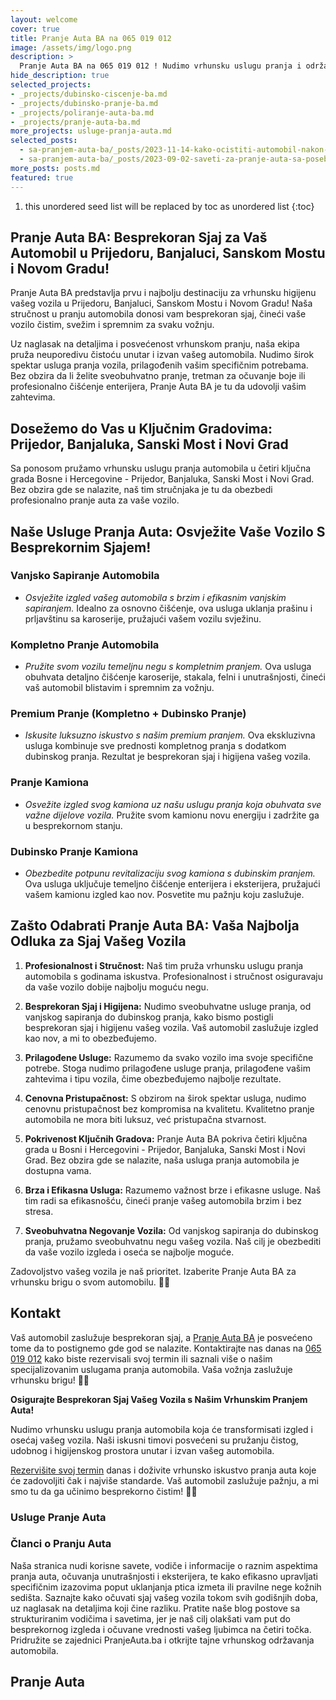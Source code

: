 ```yaml
---
layout: welcome
cover: true
title: Pranje Auta BA na 065 019 012
image: /assets/img/logo.png
description: >
  Pranje Auta BA na 065 019 012 ! Nudimo vrhunsku uslugu pranja i održavanja automobila na teritoriji Bosne i Hercegovine, sa fokusom na gradove Prijedor, Banja Luka, Sanski Most i Novi Grad.
hide_description: true
selected_projects:
- _projects/dubinsko-ciscenje-ba.md
- _projects/dubinsko-pranje-ba.md
- _projects/poliranje-auta-ba.md
- _projects/pranje-auta-ba.md
more_projects: usluge-pranja-auta.md
selected_posts:
  - sa-pranjem-auta-ba/_posts/2023-11-14-kako-ocistiti-automobil-nakon-letnjeg-putovanja.md
  - sa-pranjem-auta-ba/_posts/2023-09-02-saveti-za-pranje-auta-sa-posebnim-efektima.md
more_posts: posts.md
featured: true
---
```


1. this unordered seed list will be replaced by toc as unordered list
{:toc}


## Pranje Auta BA: Besprekoran Sjaj za Vaš Automobil u Prijedoru, Banjaluci, Sanskom Mostu i Novom Gradu!

Pranje Auta BA predstavlja prvu i najbolju destinaciju za vrhunsku higijenu vašeg vozila u Prijedoru, Banjaluci, Sanskom Mostu i Novom Gradu! Naša stručnost u pranju automobila donosi vam besprekoran sjaj, čineći vaše vozilo čistim, svežim i spremnim za svaku vožnju.

Uz naglasak na detaljima i posvećenost vrhunskom pranju, naša ekipa pruža neuporedivu čistoću unutar i izvan vašeg automobila. Nudimo širok spektar usluga pranja vozila, prilagođenih vašim specifičnim potrebama. Bez obzira da li želite sveobuhvatno pranje, tretman za očuvanje boje ili profesionalno čišćenje enterijera, Pranje Auta BA je tu da udovolji vašim zahtevima.

<script src="https://cdn.lordicon.com/lordicon.js"></script>
<div class="centered">
<lord-icon
    src="https://cdn.lordicon.com/rrhfwlhm.json"
    trigger="loop"
    colors="primary:#25A55F,secondary:#CCCCCC"
    style="width:250px;height:250px">
</lord-icon>
</div>

## Dosežemo do Vas u Ključnim Gradovima: Prijedor, Banjaluka, Sanski Most i Novi Grad

Sa ponosom pružamo vrhunsku uslugu pranja automobila u četiri ključna grada Bosne i Hercegovine - Prijedor, Banjaluka, Sanski Most i Novi Grad. Bez obzira gde se nalazite, naš tim stručnjaka je tu da obezbedi profesionalno pranje auta za vaše vozilo.

<div class="centered">
<lord-icon
    src="https://cdn.lordicon.com/pzdaizbm.json"
    trigger="loop"
    colors="primary:#25A55F,secondary:#CCCCCC"
    style="width:250px;height:250px">
</lord-icon>
</div>

## Naše Usluge Pranja Auta: Osvježite Vaše Vozilo S Besprekornim Sjajem!

### **Vanjsko Sapiranje Automobila**
   - *Osvježite izgled vašeg automobila s brzim i efikasnim vanjskim sapiranjem.* Idealno za osnovno čišćenje, ova usluga uklanja prašinu i prljavštinu sa karoserije, pružajući vašem vozilu svježinu.

### **Kompletno Pranje Automobila**
   - *Pružite svom vozilu temeljnu negu s kompletnim pranjem.* Ova usluga obuhvata detaljno čišćenje karoserije, stakala, felni i unutrašnjosti, čineći vaš automobil blistavim i spremnim za vožnju.

### **Premium Pranje (Kompletno + Dubinsko Pranje)**
   - *Iskusite luksuzno iskustvo s našim premium pranjem.* Ova ekskluzivna usluga kombinuje sve prednosti kompletnog pranja s dodatkom dubinskog pranja. Rezultat je besprekoran sjaj i higijena vašeg vozila.

### **Pranje Kamiona**
   - *Osvežite izgled svog kamiona uz našu uslugu pranja koja obuhvata sve važne dijelove vozila.* Pružite svom kamionu novu energiju i zadržite ga u besprekornom stanju.

### **Dubinsko Pranje Kamiona**
   - *Obezbedite potpunu revitalizaciju svog kamiona s dubinskim pranjem.* Ova usluga uključuje temeljno čišćenje enterijera i eksterijera, pružajući vašem kamionu izgled kao nov. Posvetite mu pažnju koju zaslužuje.


<div class="centered">
<lord-icon
    src="https://cdn.lordicon.com/ubfjuugh.json"
    trigger="loop"
    colors="primary:#25A55F,secondary:#CCCCCC"
    style="width:250px;height:250px">
</lord-icon>
</div>

## Zašto Odabrati Pranje Auta BA: Vaša Najbolja Odluka za Sjaj Vašeg Vozila

1. **Profesionalnost i Stručnost:** Naš tim pruža vrhunsku uslugu pranja automobila s godinama iskustva. Profesionalnost i stručnost osiguravaju da vaše vozilo dobije najbolju moguću negu.

2. **Besprekoran Sjaj i Higijena:** Nudimo sveobuhvatne usluge pranja, od vanjskog sapiranja do dubinskog pranja, kako bismo postigli besprekoran sjaj i higijenu vašeg vozila. Vaš automobil zaslužuje izgled kao nov, a mi to obezbeđujemo.

3. **Prilagođene Usluge:** Razumemo da svako vozilo ima svoje specifične potrebe. Stoga nudimo prilagođene usluge pranja, prilagođene vašim zahtevima i tipu vozila, čime obezbeđujemo najbolje rezultate.

4. **Cenovna Pristupačnost:** S obzirom na širok spektar usluga, nudimo cenovnu pristupačnost bez kompromisa na kvalitetu. Kvalitetno pranje automobila ne mora biti luksuz, već pristupačna stvarnost.

5. **Pokrivenost Ključnih Gradova:** Pranje Auta BA pokriva četiri ključna grada u Bosni i Hercegovini - Prijedor, Banjaluka, Sanski Most i Novi Grad. Bez obzira gde se nalazite, naša usluga pranja automobila je dostupna vama.

6. **Brza i Efikasna Usluga:** Razumemo važnost brze i efikasne usluge. Naš tim radi sa efikasnošću, čineći pranje vašeg automobila brzim i bez stresa.

7. **Sveobuhvatna Negovanje Vozila:** Od vanjskog sapiranja do dubinskog pranja, pružamo sveobuhvatnu negu vašeg vozila. Naš cilj je obezbediti da vaše vozilo izgleda i oseća se najbolje moguće.

Zadovoljstvo vašeg vozila je naš prioritet. Izaberite Pranje Auta BA za vrhunsku brigu o svom automobilu. 🚗💦

<div class="centered">
<lord-icon
    src="https://cdn.lordicon.com/pqxpvgtw.json"
    trigger="loop"
    colors="primary:#25A55F,secondary:#CCCCCC"
    style="width:250px;height:250px">
</lord-icon>
</div>

## Kontakt

Vaš automobil zaslužuje besprekoran sjaj, a [Pranje Auta BA](/kontakt/) je posvećeno tome da to postignemo gde god se nalazite. Kontaktirajte nas danas na [065 019 012](tel:+38765019012) kako biste rezervisali svoj termin ili saznali više o našim specijalizovanim uslugama pranja automobila. Vaša vožnja zaslužuje vrhunsku brigu! 🚗💦

<div class="centered">
<lord-icon
    src="https://cdn.lordicon.com/ixvpzmyr.json"
    trigger="loop"
    colors="primary:#25A55F,secondary:#CCCCCC"
    style="width:250px;height:250px">
</lord-icon>
</div>

**Osigurajte Besprekoran Sjaj Vašeg Vozila s Našim Vrhunskim Pranjem Auta!**

Nudimo vrhunsku uslugu pranja automobila koja će transformisati izgled i osećaj vašeg vozila. Naši iskusni timovi posvećeni su pružanju čistog, udobnog i higijenskog prostora unutar i izvan vašeg automobila.

[Rezervišite svoj termin](/kontakt/) danas i doživite vrhunsko iskustvo pranja auta koje će zadovoljiti čak i najviše standarde. Vaš automobil zaslužuje pažnju, a mi smo tu da ga učinimo besprekorno čistim! 🚗💦

<div class="centered">
<lord-icon
    src="https://cdn.lordicon.com/ynfkqjnz.json"
    trigger="loop"
    colors="primary:#25A55F,secondary:#CCCCCC"
    style="width:250px;height:250px">
</lord-icon>
</div>


### Usluge Pranje Auta

<!--projects-->

### Članci o Pranju Auta

Naša stranica nudi korisne savete, vodiče i informacije o raznim aspektima pranja auta, očuvanja unutrašnjosti i eksterijera, te kako efikasno upravljati specifičnim izazovima poput uklanjanja ptica izmeta ili pravilne nege kožnih sedišta. Saznajte kako očuvati sjaj vašeg vozila tokom svih godišnjih doba, uz naglasak na detaljima koji čine razliku. Pratite naše blog postove sa strukturiranim vodičima i savetima, jer je naš cilj olakšati vam put do besprekornog izgleda i očuvane vrednosti vašeg ljubimca na četiri točka. Pridružite se zajednici PranjeAutа.ba i otkrijte tajne vrhunskog održavanja automobila.

<!--posts-->

## Pranje Auta 

<!--author-->
